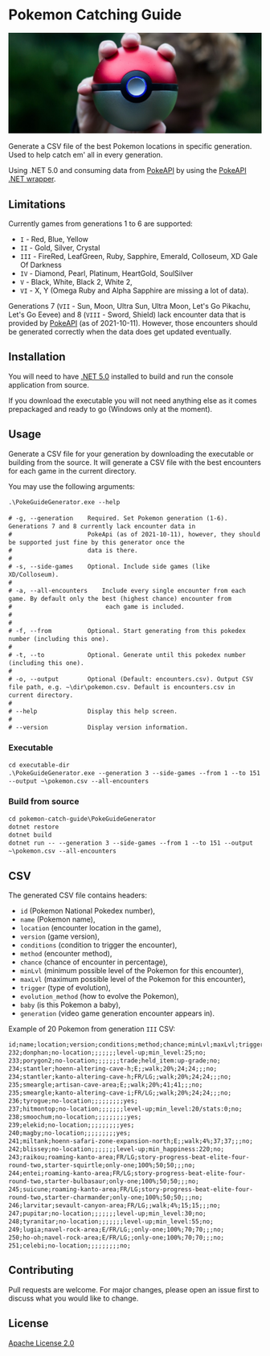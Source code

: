 # Pokemon Catching Guide

![Banner](banner.jpg)

Generate a CSV file of the best Pokemon locations in specific generation. Used to help catch em' all in every generation.

Using .NET 5.0 and consuming data from [PokeAPI](https://pokeapi.co) by using the [PokeAPI .NET wrapper](https://github.com/mtrdp642/PokeApiNet).

## Limitations

Currently games from generations 1 to 6 are supported:
- `I` - Red, Blue, Yellow
- `II` - Gold, Silver, Crystal
- `III` - FireRed, LeafGreen, Ruby, Sapphire, Emerald, Colloseum, XD Gale Of Darkness
- `IV` - Diamond, Pearl, Platinum, HeartGold, SoulSilver
- `V` - Black, White, Black 2, White 2,
- `VI` - X, Y (Omega Ruby and Alpha Sapphire are missing a lot of data).

Generations 7 (`VII` - Sun, Moon, Ultra Sun, Ultra Moon, Let's Go Pikachu, Let's Go Eevee) and 8 (`VIII` - Sword, Shield) lack encounter data that is provided by [PokeAPI](https://pokeapi.co) (as of 2021-10-11). However, those encounters should be generated correctly when the data does get updated eventually.

## Installation

You will need to have [.NET 5.0](https://dotnet.microsoft.com/download/dotnet/5.0) installed to build and run the console application from source.

If you download the executable you will not need anything else as it comes prepackaged and ready to go (Windows only at the moment).

## Usage

Generate a CSV file for your generation by downloading the executable or building from the source. It will generate a CSV file with the best encounters for each game in the current directory.

You may use the following arguments:

```shell
.\PokeGuideGenerator.exe --help

# -g, --generation    Required. Set Pokemon generation (1-6). Generations 7 and 8 currently lack encounter data in
#                     PokeApi (as of 2021-10-11), however, they should be supported just fine by this generator once the
#                     data is there.
# 
# -s, --side-games    Optional. Include side games (like XD/Colloseum).
#
# -a, --all-encounters    Include every single encounter from each game. By default only the best (highest chance) encounter from
#                          each game is included.
#
# 
# -f, --from          Optional. Start generating from this pokedex number (including this one).
# 
# -t, --to            Optional. Generate until this pokedex number (including this one).
# 
# -o, --output        Optional (Default: encounters.csv). Output CSV file path, e.g. ~\dir\pokemon.csv. Default is encounters.csv in current directory.
# 
# --help              Display this help screen.
# 
# --version           Display version information.
```

### Executable

```shell
cd executable-dir
.\PokeGuideGenerator.exe --generation 3 --side-games --from 1 --to 151 --output ~\pokemon.csv --all-encounters
```

### Build from source

```shell
cd pokemon-catch-guide\PokeGuideGenerator
dotnet restore
dotnet build
dotnet run -- --generation 3 --side-games --from 1 --to 151 --output ~\pokemon.csv --all-encounters
```

## CSV

The generated CSV file contains headers:
  - `id` (Pokemon National Pokedex number),
  - `name` (Pokemon name),
  - `location` (encounter location in the game),
  - `version` (game version),
  - `conditions` (condition to trigger the encounter),
  - `method` (encounter method),
  - `chance` (chance of encounter in percentage),
  - `minLvl` (minimum possible level of the Pokemon for this encounter),
  - `maxLvl` (maximum possible level of the Pokemon for this encounter),
  - `trigger` (type of evolution),
  - `evolution_method` (how to evolve the Pokemon),
  - `baby` (is this Pokemon a baby),
  - `generation` (video game generation encounter appears in).

Example of 20 Pokemon from generation `III` CSV:
```csv
id;name;location;version;conditions;method;chance;minLvl;maxLvl;trigger;evolution_method;baby;
232;donphan;no-location;;;;;;;level-up;min_level:25;no;
233;porygon2;no-location;;;;;;;trade;held_item:up-grade;no;
234;stantler;hoenn-altering-cave-h;E;;walk;20%;24;24;;;no;
234;stantler;kanto-altering-cave-h;FR/LG;;walk;20%;24;24;;;no;
235;smeargle;artisan-cave-area;E;;walk;20%;41;41;;;no;
235;smeargle;kanto-altering-cave-i;FR/LG;;walk;20%;24;24;;;no;
236;tyrogue;no-location;;;;;;;;;yes;
237;hitmontop;no-location;;;;;;;level-up;min_level:20/stats:0;no;
238;smoochum;no-location;;;;;;;;;yes;
239;elekid;no-location;;;;;;;;;yes;
240;magby;no-location;;;;;;;;;yes;
241;miltank;hoenn-safari-zone-expansion-north;E;;walk;4%;37;37;;;no;
242;blissey;no-location;;;;;;;level-up;min_happiness:220;no;
243;raikou;roaming-kanto-area;FR/LG;story-progress-beat-elite-four-round-two,starter-squirtle;only-one;100%;50;50;;;no;
244;entei;roaming-kanto-area;FR/LG;story-progress-beat-elite-four-round-two,starter-bulbasaur;only-one;100%;50;50;;;no;
245;suicune;roaming-kanto-area;FR/LG;story-progress-beat-elite-four-round-two,starter-charmander;only-one;100%;50;50;;;no;
246;larvitar;sevault-canyon-area;FR/LG;;walk;4%;15;15;;;no;
247;pupitar;no-location;;;;;;;level-up;min_level:30;no;
248;tyranitar;no-location;;;;;;;level-up;min_level:55;no;
249;lugia;navel-rock-area;E/FR/LG;;only-one;100%;70;70;;;no;
250;ho-oh;navel-rock-area;E/FR/LG;;only-one;100%;70;70;;;no;
251;celebi;no-location;;;;;;;;;no;
```

## Contributing
Pull requests are welcome. For major changes, please open an issue first to discuss what you would like to change.

## License
[Apache License 2.0](http://www.apache.org/licenses/)
